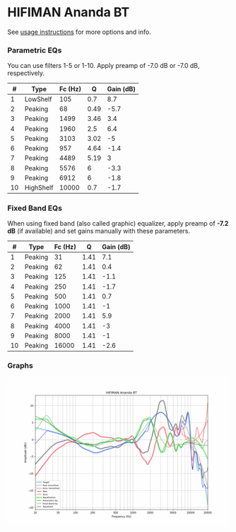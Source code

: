 # HIFIMAN Ananda BT
See [usage instructions](https://github.com/jaakkopasanen/AutoEq#usage) for more options and info.

### Parametric EQs
You can use filters 1-5 or 1-10. Apply preamp of -7.0 dB or -7.0 dB, respectively.

|   # | Type      |   Fc (Hz) |    Q |   Gain (dB) |
|-----|-----------|-----------|------|-------------|
|   1 | LowShelf  |       105 | 0.7  |         8.7 |
|   2 | Peaking   |        68 | 0.49 |        -5.7 |
|   3 | Peaking   |      1499 | 3.46 |         3.4 |
|   4 | Peaking   |      1960 | 2.5  |         6.4 |
|   5 | Peaking   |      3103 | 3.02 |        -5   |
|   6 | Peaking   |       957 | 4.64 |        -1.4 |
|   7 | Peaking   |      4489 | 5.19 |         3   |
|   8 | Peaking   |      5576 | 6    |        -3.3 |
|   9 | Peaking   |      6912 | 6    |        -1.8 |
|  10 | HighShelf |     10000 | 0.7  |        -1.7 |

### Fixed Band EQs
When using fixed band (also called graphic) equalizer, apply preamp of **-7.2 dB** (if available) and set gains manually with these parameters.

|   # | Type    |   Fc (Hz) |    Q |   Gain (dB) |
|-----|---------|-----------|------|-------------|
|   1 | Peaking |        31 | 1.41 |         7.1 |
|   2 | Peaking |        62 | 1.41 |         0.4 |
|   3 | Peaking |       125 | 1.41 |        -1.1 |
|   4 | Peaking |       250 | 1.41 |        -1.7 |
|   5 | Peaking |       500 | 1.41 |         0.7 |
|   6 | Peaking |      1000 | 1.41 |        -1   |
|   7 | Peaking |      2000 | 1.41 |         5.9 |
|   8 | Peaking |      4000 | 1.41 |        -3   |
|   9 | Peaking |      8000 | 1.41 |        -1   |
|  10 | Peaking |     16000 | 1.41 |        -2.6 |

### Graphs
![](./HIFIMAN%20Ananda%20BT.png)
